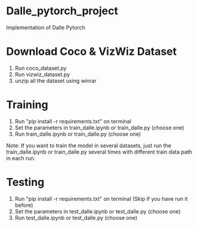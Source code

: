 # Dalle_pytorch_project
Implementation of Dalle Pytorch

# Download Coco & VizWiz Dataset
1. Run coco_dataset.py
2. Run vizwiz_dataset.py
3. unzip all the dataset using winrar

# Training
1. Run "pip install -r requirements.txt" on terminal
2. Set the parameters in train_dalle.ipynb or train_dalle.py (choose one)
3. Run train_dalle.ipynb or train_dalle.py (choose one)

Note: If you want to train the model in several datasets, just run the train_dalle.ipynb or train_dalle.py several times with different train data path in each run.

# Testing
1. Run "pip install -r requirements.txt" on terminal (Skip if you have run it before)
2. Set the parameters in test_dalle.ipynb or test_dalle.py (choose one)
3. Run test_dalle.ipynb or test_dalle.py (choose one)
